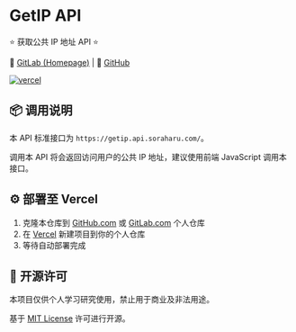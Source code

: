 # GetIP API

⭐ 获取公共 IP 地址 API ⭐

🔗 [GitLab (Homepage)](https://gitlab.soraharu.com/XiaoXi/GetIP-API) | 🔗 [GitHub](https://github.com/yanranxiaoxi/GetIP-API)

[![vercel](https://vercelbadge.soraharu.com/?app=getip-api)](https://getip.api.soraharu.com/)

## 📦️ 调用说明

本 API 标准接口为 `https://getip.api.soraharu.com/`。

调用本 API 将会返回访问用户的公共 IP 地址，建议使用前端 JavaScript 调用本接口。

## ⚙️ 部署至 Vercel

1. 克隆本仓库到 [GitHub.com](https://github.com/) 或 [GitLab.com](https://gitlab.com/) 个人仓库
2. 在 [Vercel](https://vercel.com/) 新建项目到你的个人仓库
3. 等待自动部署完成

## 📜 开源许可

本项目仅供个人学习研究使用，禁止用于商业及非法用途。

基于 [MIT License](https://choosealicense.com/licenses/mit/) 许可进行开源。
